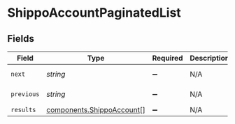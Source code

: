 # ShippoAccountPaginatedList


## Fields

| Field                                                                  | Type                                                                   | Required                                                               | Description                                                            | Example                                                                |
| ---------------------------------------------------------------------- | ---------------------------------------------------------------------- | ---------------------------------------------------------------------- | ---------------------------------------------------------------------- | ---------------------------------------------------------------------- |
| `next`                                                                 | *string*                                                               | :heavy_minus_sign:                                                     | N/A                                                                    | baseurl?page=3&results=10                                              |
| `previous`                                                             | *string*                                                               | :heavy_minus_sign:                                                     | N/A                                                                    | baseurl?page=1&results=10                                              |
| `results`                                                              | [components.ShippoAccount](../../models/components/shippoaccount.md)[] | :heavy_minus_sign:                                                     | N/A                                                                    |                                                                        |